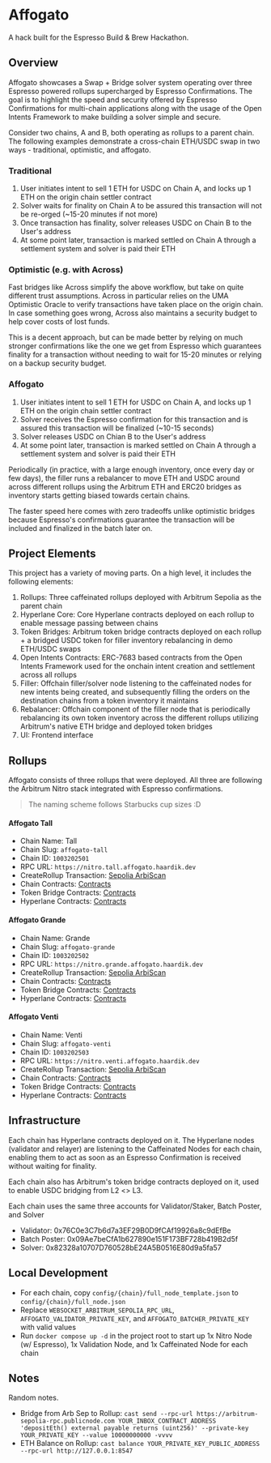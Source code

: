 # Affogato

A hack built for the Espresso Build & Brew Hackathon.

## Overview

Affogato showcases a Swap + Bridge solver system operating over three Espresso powered rollups supercharged by Espresso Confirmations. The goal is to highlight the speed and security offered by Espresso Confirmations for multi-chain applications along with the usage of the Open Intents Framework to make building a solver simple and secure.

Consider two chains, A and B, both operating as rollups to a parent chain. The following examples demonstrate a cross-chain ETH/USDC swap in two ways - traditional, optimistic, and affogato.

### Traditional

1. User initiates intent to sell 1 ETH for USDC on Chain A, and locks up 1 ETH on the origin chain settler contract
2. Solver waits for finality on Chain A to be assured this transaction will not be re-orged (~15-20 minutes if not more)
3. Once transaction has finality, solver releases USDC on Chain B to the User's address
4. At some point later, transaction is marked settled on Chain A through a settlement system and solver is paid their ETH

### Optimistic (e.g. with Across)

Fast bridges like Across simplify the above workflow, but take on quite different trust assumptions. Across in particular relies on the UMA Optimistic Oracle to verify transactions have taken place on the origin chain. In case something goes wrong, Across also maintains a security budget to help cover costs of lost funds.

This is a decent approach, but can be made better by relying on much stronger confirmations like the one we get from Espresso which guarantees finality for a transaction without needing to wait for 15-20 minutes or relying on a backup security budget.

### Affogato

1. User initiates intent to sell 1 ETH for USDC on Chain A, and locks up 1 ETH on the origin chain settler contract
2. Solver receives the Espresso confirmation for this transaction and is assured this transaction will be finalized (~10-15 seconds)
3. Solver releases USDC on Chian B to the User's address
4. At some point later, transaction is marked settled on Chain A through a settlement system and solver is paid their ETH

Periodically (in practice, with a large enough inventory, once every day or few days), the filler runs a rebalancer to move ETH and USDC around across different rollups using the Arbitrum ETH and ERC20 bridges as inventory starts getting biased towards certain chains.

The faster speed here comes with zero tradeoffs unlike optimistic bridges because Espresso's confirmations guarantee the transaction will be included and finalized in the batch later on.

## Project Elements

This project has a variety of moving parts. On a high level, it includes the following elements:

1. Rollups: Three caffeinated rollups deployed with Arbitrum Sepolia as the parent chain
2. Hyperlane Core: Core Hyperlane contracts deployed on each rollup to enable message passing between chains
3. Token Bridges: Arbitrum token bridge contracts deployed on each rollup + a bridged USDC token for filler inventory rebalancing in demo ETH/USDC swaps
4. Open Intents Contracts: ERC-7683 based contracts from the Open Intents Framework used for the onchain intent creation and settlement across all rollups
5. Filler: Offchain filler/solver node listening to the caffeinated nodes for new intents being created, and subsequently filling the orders on the destination chains from a token inventory it maintains
6. Rebalancer: Offchain component of the filler node that is periodically rebalancing its own token inventory across the different rollups utilizing Arbitrum's native ETH bridge and deployed token bridges
7. UI: Frontend interface

## Rollups

Affogato consists of three rollups that were deployed. All three are following the Arbitrum Nitro stack integrated with Espresso confirmations.

> The naming scheme follows Starbucks cup sizes :D

#### Affogato Tall

- Chain Name: Tall
- Chain Slug: `affogato-tall`
- Chain ID: `1003202501`
- RPC URL: `https://nitro.tall.affogato.haardik.dev`
- CreateRollup Transaction: [Sepolia ArbiScan](https://sepolia.arbiscan.io/tx/0x3f683bf71c1d7e377d8606a77c005923df7a31f548d1160dd282434d921d02af)
- Chain Contracts: [Contracts](./config/tall/nitro-contracts.deployment.md)
- Token Bridge Contracts: [Contracts](./config/tall/token-bridge-contracts.deployment.md)
- Hyperlane Contracts: [Contracts](./config/tall/hyperlane-contracts.deployment.md)

#### Affogato Grande

- Chain Name: Grande
- Chain Slug: `affogato-grande`
- Chain ID: `1003202502`
- RPC URL: `https://nitro.grande.affogato.haardik.dev`
- CreateRollup Transaction: [Sepolia ArbiScan](https://sepolia.arbiscan.io/tx/0x25fc87fcede6197c7b1da4f2fb496994a2d2ddeea20df126432f38ae9eeb7d54)
- Chain Contracts: [Contracts](./config/grande/nitro-contracts.deployment.md)
- Token Bridge Contracts: [Contracts](./config/grande/token-bridge-contracts.deployment.md)
- Hyperlane Contracts: [Contracts](./config/grande/hyperlane-contracts.deployment.md)

#### Affogato Venti

- Chain Name: Venti
- Chain Slug: `affogato-venti`
- Chain ID: `1003202503`
- RPC URL: `https://nitro.venti.affogato.haardik.dev`
- CreateRollup Transaction: [Sepolia ArbiScan](https://sepolia.arbiscan.io/tx/0x95d75352afcbe2fc1986b549ea86e4d396fe40c20a36201643a6da2302326b11)
- Chain Contracts: [Contracts](./config/venti/nitro-contracts.deployment.md)
- Token Bridge Contracts: [Contracts](./config/venti/token-bridge-contracts.deployment.md)
- Hyperlane Contracts: [Contracts](./config/venti/hyperlane-contracts.deployment.md)

## Infrastructure

Each chain has Hyperlane contracts deployed on it. The Hyperlane nodes (validator and relayer) are listening to the Caffeinated Nodes for each chain, enabling them to act as soon as an Espresso Confirmation is received without waiting for finality.

Each chain also has Arbitrum's token bridge contracts deployed on it, used to enable USDC bridging from L2 <> L3.

Each chain uses the same three accounts for Validator/Staker, Batch Poster, and Solver

- Validator: 0x76C0e3C7b6d7a3EF29B0D9fCAf19926a8c9dEfBe
- Batch Poster: 0x09Ae7beCfA1b627890e151F173BF728b419B2d5f
- Solver: 0x82328a10707D760528bE24A5B0516E80d9a5fa57

## Local Development

- For each chain, copy `config/{chain}/full_node_template.json` to `config/{chain}/full_node.json`
- Replace `WEBSOCKET_ARBITRUM_SEPOLIA_RPC_URL`, `AFFOGATO_VALIDATOR_PRIVATE_KEY`, and `AFFOGATO_BATCHER_PRIVATE_KEY` with valid values
- Run `docker compose up -d` in the project root to start up 1x Nitro Node (w/ Espresso), 1x Validation Node, and 1x Caffeinated Node for each chain

## Notes

Random notes.

- Bridge from Arb Sep to Rollup: `cast send --rpc-url https://arbitrum-sepolia-rpc.publicnode.com YOUR_INBOX_CONTRACT_ADDRESS 'depositEth() external payable returns (uint256)' --private-key YOUR_PRIVATE_KEY --value 10000000000 -vvvv`
- ETH Balance on Rollup: `cast balance YOUR_PRIVATE_KEY_PUBLIC_ADDRESS --rpc-url http://127.0.0.1:8547`
